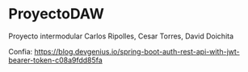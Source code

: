 # ProyectoDAW

Proyecto intermodular Carlos Ripolles, Cesar Torres, David Doichita

Confia: https://blog.devgenius.io/spring-boot-auth-rest-api-with-jwt-bearer-token-c08a9fdd85fa

